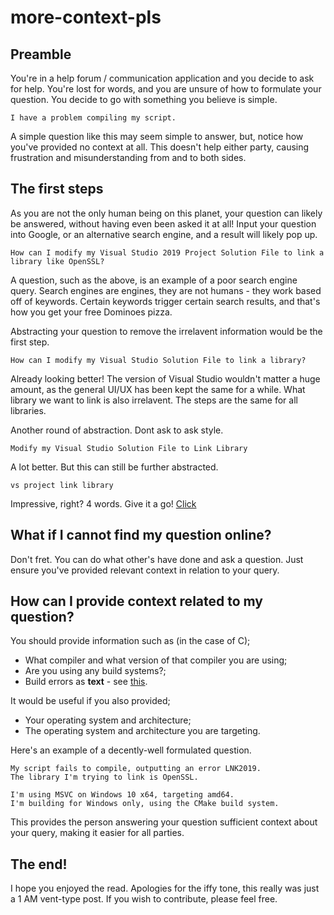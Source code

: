 # more-context-pls

## Preamble
You're in a help forum / communication application and you decide to ask for help. You're lost for words, and you are unsure of how to formulate your question.
You decide to go with something you believe is simple.

```
I have a problem compiling my script.
```

A simple question like this may seem simple to answer, but, notice how you've provided no context at all.
This doesn't help either party, causing frustration and misunderstanding from and to both sides.

## The first steps
As you are not the only human being on this planet, your question can likely be answered, without having even been asked it at all!
Input your question into Google, or an alternative search engine, and a result will likely pop up.

```
How can I modify my Visual Studio 2019 Project Solution File to link a library like OpenSSL?
```

A question, such as the above, is an example of a poor search engine query. Search engines are engines, they are not humans - they work based off of keywords. Certain keywords trigger certain search results, and that's how you get your free Dominoes pizza.

Abstracting your question to remove the irrelavent information would be the first step.

```
How can I modify my Visual Studio Solution File to link a library?
```

Already looking better! The version of Visual Studio wouldn't matter a huge amount, as the general UI/UX has been kept the same for a while.
What library we want to link is also irrelavent. The steps are the same for all libraries.

Another round of abstraction. Dont ask to ask style.

```
Modify my Visual Studio Solution File to Link Library
```

A lot better. But this can still be further abstracted.

```
vs project link library
```

Impressive, right? 4 words. Give it a go! [Click](https://lmgtfy.app/?q=vs+project+link+library)

## What if I cannot find my question online?

Don't fret. You can do what other's have done and ask a question.
Just ensure you've provided relevant context in relation to your query.

## How can I provide context related to my question?

You should provide information such as (in the case of C);
* What compiler and what version of that compiler you are using;
* Are you using any build systems?;
* Build errors as **text** - see [this](https://textnot.pictures).

It would be useful if you also provided;
* Your operating system and architecture;
* The operating system and architecture you are targeting.

Here's an example of a decently-well formulated question.

```
My script fails to compile, outputting an error LNK2019.
The library I'm trying to link is OpenSSL.

I'm using MSVC on Windows 10 x64, targeting amd64.
I'm building for Windows only, using the CMake build system.
```

This provides the person answering your question sufficient context about your query, making it easier for all parties.

## The end!

I hope you enjoyed the read. Apologies for the iffy tone, this really was just a 1 AM vent-type post.
If you wish to contribute, please feel free.
